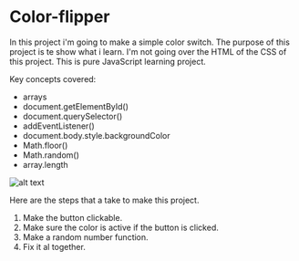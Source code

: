 # Color-flipper

In this project i'm going to make a simple color switch.
The purpose of this project is te show what i learn.
I'm not going over the HTML of the CSS of this project. This is pure JavaScript learning project.

Key concepts covered:

- arrays
- document.getElementById()
- document.querySelector()
- addEventListener()
- document.body.style.backgroundColor
- Math.floor()
- Math.random()
- array.length

![alt text](https://github.com/wilcologger/color-flipper/color-flipper.png)

Here are the steps that a take to make this project.

1. Make the button clickable.
2. Make sure the color is active if the button is clicked.
3. Make a random number function.
4. Fix it al together.
